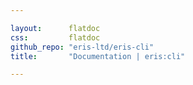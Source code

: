 ```yaml
---

layout:      flatdoc
css:         flatdoc
github_repo: "eris-ltd/eris-cli"
title:       "Documentation | eris:cli"

---
```

